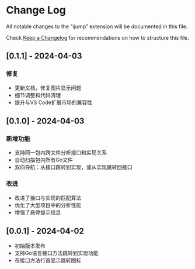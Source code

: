 # Change Log

All notable changes to the "ijump" extension will be documented in this file.

Check [Keep a Changelog](http://keepachangelog.com/) for recommendations on how to structure this file.

## [0.1.1] - 2024-04-03

### 修复
- 更新文档，修复图片显示问题
- 细节调整和代码清理
- 提升与VS Code扩展市场的兼容性

## [0.1.0] - 2024-04-03

### 新增功能
- 支持同一包内跨文件分析接口和实现关系
- 自动扫描包内所有Go文件
- 双向导航：从接口跳转到实现，或从实现跳转回接口

### 改进
- 改进了接口与实现的匹配算法
- 优化了大型项目中的分析性能
- 增强了悬停提示信息

## [0.0.1] - 2024-04-02

- 初始版本发布
- 支持Go语言接口方法跳转到实现功能
- 在接口方法行首显示跳转图标